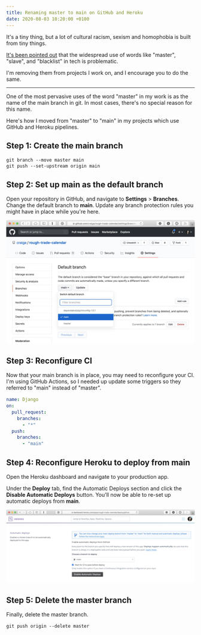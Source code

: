 ```yaml
---
title: Renaming master to main on GitHub and Heroku
date: 2020-08-03 10:20:00 +0100
---
```


It's a tiny thing, but a lot of cultural racism, sexism and homophobia is built from tiny things.

[It's been pointed out](https://twitter.com/Una/status/1271180494944829441) that the widespread use of words like "master", "slave", and "blacklist" in tech is problematic.

I'm removing them from projects I work on, and I encourage you to do the same.

---

One of the most pervasive uses of the word "master" in my work is as the name of the main branch in git. In most cases, there's no special reason for this name.

Here's how I moved from "master" to "main" in my projects which use GitHub and Heroku pipelines.

## Step 1: Create the main branch

```
git branch --move master main
git push --set-upstream origin main
```

## Step 2: Set up main as the default branch

Open your repository in GitHub, and navigate to **Settings** > **Branches**. Change the default branch to **main**. Update any branch protection rules you might have in place while you're here.

![Switching from master to main in GitHub](/assets/rename-master-to-main-github-heroku/github.jpg)

## Step 3: Reconfigure CI

Now that your main branch is in place, you may need to reconfigure your CI. I'm using GitHub Actions, so I needed up update some triggers so they referred to "main" instead of "master".

```yaml
name: Django
on:
  pull_request:
    branches:
      - "*"
  push:
    branches:
      - "main"
```

## Step 4: Reconfigure Heroku to deploy from main

Open the Heroku dashboard and navigate to your production app.

Under the **Deploy** tab, find the Automatic Deploys section and click the **Disable Automatic Deploys** button. You'll now be able to re-set up automatic deploys from **main**.

![Switching from master to main in Heroku](/assets/rename-master-to-main-github-heroku/heroku.jpg)

## Step 5: Delete the master branch

Finally, delete the master branch.

```
git push origin --delete master
```
